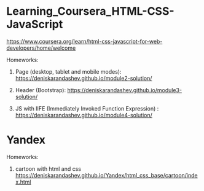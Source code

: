 # Learning_Coursera_HTML-CSS-JavaScript
https://www.coursera.org/learn/html-css-javascript-for-web-developers/home/welcome

Homeworks:
1. Page (desktop, tablet and mobile modes): https://deniskarandashev.github.io/module2-solution/

2. Header (Bootstrap): https://deniskarandashev.github.io/module3-solution/

3. JS with IIFE (Immediately Invoked Function Expression) : https://deniskarandashev.github.io/module4-solution/

# Yandex
Homeworks:
1. cartoon with html and css https://deniskarandashev.github.io/Yandex/html_css_base/cartoon/index.html
